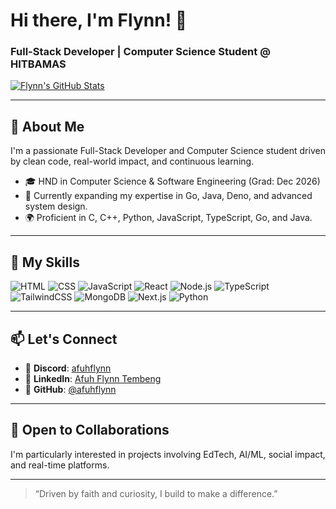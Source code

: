# Hi there, I'm Flynn! 👋

### Full-Stack Developer | Computer Science Student @ HITBAMAS

[![Flynn's GitHub Stats](https://github-readme-stats.vercel.app/api?username=afuhflynn&show_icons=true&theme=transparent)](https://github.com/afuhflynn)

---

## 🚀 About Me

I'm a passionate Full-Stack Developer and Computer Science student driven by clean code, real-world impact, and continuous learning.

- 🎓 HND in Computer Science & Software Engineering (Grad: Dec 2026)
- 🌱 Currently expanding my expertise in Go, Java, Deno, and advanced system design.
- 🌍 Proficient in C, C++, Python, JavaScript, TypeScript, Go, and Java.

---

## 🧠 My Skills

![HTML](https://img.shields.io/badge/-HTML-E34F26?style=flat-square&logo=html5&logoColor=white)
![CSS](https://img.shields.io/badge/-CSS-1572B6?style=flat-square&logo=css3&logoColor=white)
![JavaScript](https://img.shields.io/badge/-JavaScript-F7DF1E?style=flat-square&logo=javascript&logoColor=black)
![React](https://img.shields.io/badge/-React-61DAFB?style=flat-square&logo=react&logoColor=black)
![Node.js](https://img.shields.io/badge/-Node.js-339933?style=flat-square&logo=node.js&logoColor=white)
![TypeScript](https://img.shields.io/badge/-TypeScript-3178C6?style=flat-square&logo=typescript&logoColor=white)
![TailwindCSS](https://img.shields.io/badge/-TailwindCSS-38B2AC?style=flat-square&logo=tailwind-css&logoColor=white)
![MongoDB](https://img.shields.io/badge/-MongoDB-47A248?style=flat-square&logo=mongodb&logoColor=white)
![Next.js](https://img.shields.io/badge/-Next.js-000000?style=flat-square&logo=next.js&logoColor=white)
![Python](https://img.shields.io/badge/-Python-3178C6?style=flat-square&logo=python&logoColor=yellow)

---

## 📫 Let's Connect

- 📧 **Discord**: [afuhflynn](https://discord.com/channels/@afuhflynn)
- 🔗 **LinkedIn**: [Afuh Flynn Tembeng](https://www.linkedin.com/in/afuh-flynn-s-74289a268)
- 💼 **GitHub**: [@afuhflynn](https://github.com/afuhflynn)

---

## 🤝 Open to Collaborations

I'm particularly interested in projects involving EdTech, AI/ML, social impact, and real-time platforms.

---

> “Driven by faith and curiosity, I build to make a difference.”
